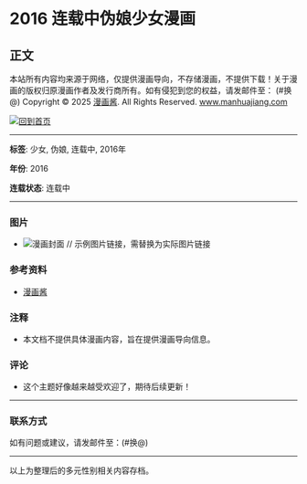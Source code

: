 # 2016 连载中伪娘少女漫画

## 正文

本站所有内容均来源于网络，仅提供漫画导向，不存储漫画，不提供下载！关于漫画的版权归原漫画作者及发行商所有。如有侵犯到您的权益，请发邮件至： (#换@) Copyright © 2025 [漫画酱](https://www.manhuajiang.com). All Rights Reserved. www.manhuajiang.com

[![回到首页](/template/default/images/logo.png)](/)

---

**标签**: 少女, 伪娘, 连载中, 2016年

**年份**: 2016

**连载状态**: 连载中

---

### 图片
- ![漫画封面](https://example.com/image1.jpg)  // 示例图片链接，需替换为实际图片链接

### 参考资料
- [漫画酱](https://www.manhuajiang.com)

### 注释
- 本文档不提供具体漫画内容，旨在提供漫画导向信息。

### 评论
- 这个主题好像越来越受欢迎了，期待后续更新！

---

### 联系方式
如有问题或建议，请发邮件至：(#换@)

---

以上为整理后的多元性别相关内容存档。